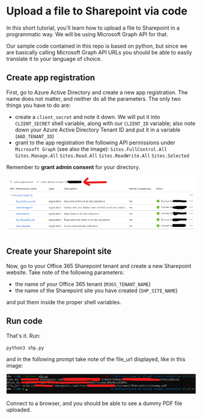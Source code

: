 # Upload a file to Sharepoint via code

In this short tutorial, you'll learn how to upload a file to Sharepoint in a programmatic way. We will be using Microsoft Graph API for that.

Our sample code contained in this repo is based on python, but since we are basically calling Microsoft Graph API URLs you should be able to easily translate it to your language of choice.

## Create app registration

First, go to Azure Active Directory and create a new app registration. The name does not matter, and neither do all the parameters. The only two things you have to do are:

- create a `client_secret` and note it down. We will put it into `CLIENT_SECRET` shell variable, along with our `CLIENT_ID` variable; also note down your Azure Active Directory Tenant ID and put it in a variable (`AAD_TENANT_ID`)
- grant to the app registration the following API permissions under `Microsoft Graph` (see also the image):
`Sites.FullControl.All`
`Sites.Manage.All`
`Sites.Read.All`
`Sites.ReadWrite.All`
`Sites.Selected`

Remember to **grant admin consent** for your directory.

![API Permissions to grant to App Registration](/assets/permissions.png)

## Create your Sharepoint site

Now, go to your Office 365 Sharepoint tenant and create a new Sharepoint website. Take note of the following parameters:

- the name of your Office 365 tenant (`M365_TENANT_NAME`)
- the name of the Sharepoint site you have created (`SHP_SITE_NAME`)

and put them inside the proper shell variables.

## Run code

That's it. Run:

`python3 shp.py`

and in the following prompt take note of the file_url displayed, like in this image:

![Script output](/assets/output.png)

Connect to a browser, and you should be able to see a dummy PDF file uploaded.
